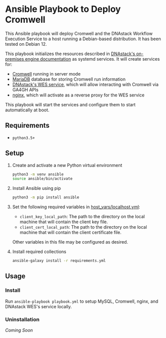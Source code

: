 # Ansible Playbook to Deploy Cromwell

This Ansible playbook will deploy Cromwell and the DNAstack Workflow Execution Service to a host running a Debian-based distribution. It has been tested on Debian 12.

This playbook initializes the resources described in [DNAstack's on-premises engine documentation](https://docs.dnastack.com/docs/on-premises) as systemd services. It will create services for:

- [Cromwell](https://github.com/broadinstitute/cromwell) running in server mode
- [MariaDB](https://mariadb.org/) database for storing Cromwell run information
- [DNAstack's WES service](https://github.com/DNAstack/cromwell-wes-service), which will allow interacting with Cromwell via GA4GH APIs
- [nginx](https://www.nginx.com/), which will activate as a reverse proxy for the WES service

This playbook will start the services and configure them to start automatically at boot.

## Requirements

- `python3.5+`

## Setup

1. Create and activate a new Python virtual environment
    ```bash
    python3 -m venv ansible
    source ansible/bin/activate
    ```
0. Install Ansible using pip
    ```bash
    python3 -m pip install ansible
    ```
0. Set the following required variables in [host_vars/localhost.yml](host_vars/localhost.yml):
    - `client_key_local_path`: The path to the directory on the local machine that will contain the client key file.
    - `client_cert_local_path`: The path to the directory on the local machine that will contain the client certificate file.

    Other variables in this file may be configured as desired.

0. Install required collections
    ```bash
    ansible-galaxy install -r requirements.yml
    ```

## Usage

### Install

Run `ansible-playbook playbook.yml` to setup MySQL, Cromwell, nginx, and DNAstack WES's service locally.

### Uninstallation

*Coming Soon*
